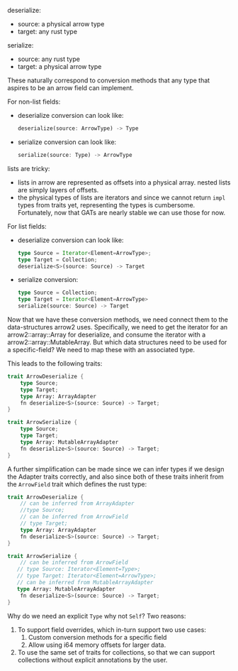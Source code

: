 deserialize:
- source: a physical arrow type
- target: any rust type

serialize:
  - source: any rust type
  - target: a physical arrow type

These naturally correspond to conversion methods that any type that aspires to be an arrow field can implement.

For non-list fields:
  - deserialize conversion can look like:
    ```rust
    deserialize(source: ArrowType) -> Type
    ```
  - serialize conversion can look like:
    ```rust
    serialize(source: Type) -> ArrowType
    ```

lists are tricky:
- lists in arrow are represented as offsets into a physical array. nested lists are simply layers of offsets.
- the physical types of lists are iterators and since we cannot return `impl` types from traits yet, representing the types is cumbersome. Fortunately, now that GATs are nearly stable we can use those for now.
 
For list fields:
- deserialize conversion can look like:
    ```rust
    type Source = Iterator<Element=ArrowType>;
    type Target = Collection;
    deserialize<S>(source: Source) -> Target
    ```
- serialize conversion:
    ```rust
    type Source = Collection;
    type Target = Iterator<Element=ArrowType>
    serialize(source: Source) -> Target
    ```

Now that we have these conversion methods, we need connect them to the data-structures arrow2 uses. Specifically, we need to get the iterator for an arrow2::array::Array for deserialize, and consume the iterator with a arrow2::array::MutableArray. But which data structures need to be used for a specific-field? We need to map these with an associated type.

This leads to the following traits:

```rust
trait ArrowDeserialize {
    type Source;
    type Target;
    type Array: ArrayAdapter 
    fn deserialize<S>(source: Source) -> Target;
}

trait ArrowSerialize {
    type Source;
    type Target;
    type Array: MutableArrayAdapter 
    fn deserialize<S>(source: Source) -> Target;
}
```

A further simplification can be made since we can infer types if we design the Adapter traits correctly, and also since both of these traits inherit from the `ArrowField` trait which defines the rust type:

```rust
trait ArrowDeserialize {
    // can be inferred from ArrayAdapter
    //type Source;
    // can be inferred from ArrowField
    // type Target;
    type Array: ArrayAdapter 
    fn deserialize<S>(source: Source) -> Target;
}

trait ArrowSerialize {
    // can be inferred from ArrowField
   // type Source: Iterator<Element=Type>;
   // type Target: Iterator<Element=ArrowType>;
   // can be inferred from MutableArrayAdapter
   type Array: MutableArrayAdapter 
    fn deserialize<S>(source: Source) -> Target;
}
```

Why do we need an explicit `Type` why not `Self`? Two reasons:

1. To support field overrides, which in-turn support two use cases:
   1. Custom conversion methods for a specific field 
   2. Allow using i64 memory offsets for larger data.
2. To use the same set of traits for collections, so that we can support collections without explicit annotations by the user.